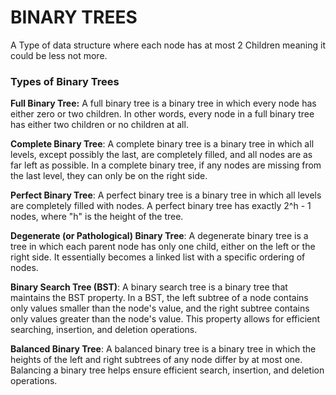 # BINARY TREES
A Type of data structure where each node has at most 2 Children meaning it could be less not more.

### Types of Binary Trees
**Full Binary Tree:** A full binary tree is a binary tree in which every node has either zero or two children. In other words, every node in a full binary tree has either two children or no children at all.

**Complete Binary Tree**: A complete binary tree is a binary tree in which all levels, except possibly the last, are completely filled, and all nodes are as far left as possible. In a complete binary tree, if any nodes are missing from the last level, they can only be on the right side.

**Perfect Binary Tree**: A perfect binary tree is a binary tree in which all levels are completely filled with nodes. A perfect binary tree has exactly 2^h - 1 nodes, where "h" is the height of the tree.

**Degenerate (or Pathological) Binary Tree**: A degenerate binary tree is a tree in which each parent node has only one child, either on the left or the right side. It essentially becomes a linked list with a specific ordering of nodes.

**Binary Search Tree (BST)**: A binary search tree is a binary tree that maintains the BST property. In a BST, the left subtree of a node contains only values smaller than the node's value, and the right subtree contains only values greater than the node's value. This property allows for efficient searching, insertion, and deletion operations.

**Balanced Binary Tree**: A balanced binary tree is a binary tree in which the heights of the left and right subtrees of any node differ by at most one. Balancing a binary tree helps ensure efficient search, insertion, and deletion operations.
